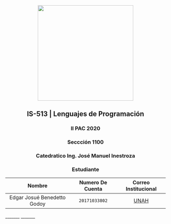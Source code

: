 <div align="center">
    <img src="https://247tecno.com/wp-content/uploads/2017/09/TIPOS-DE-LENGUAJE-DE-PROGRAMACI%C3%93N.jpg" width="300px"> </img> 
    
<!-- Encabezado -->
## IS-513 | Lenguajes de Programación
### II PAC 2020 
### Seccción 1100
### Catedratico **Ing. José Manuel Inestroza**


### Estudiante 
| Nombre | Numero De Cuenta | Correo Institucional |
|:-------------:| :-----:|:-----:|
| Edgar Josué Benedetto Godoy | `20171033802` | [UNAH](mailto:edgar.benedetto@unah.hn) |

</div>
_______
_______

